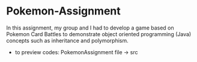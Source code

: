 # Pokemon-Assignment
In this assignment, my group and I had to develop a game based on Pokemon Card Battles to demonstrate object oriented programming (Java) concepts such as inheritance and polymorphism.
- to preview codes: PokemonAssignment file -> src
